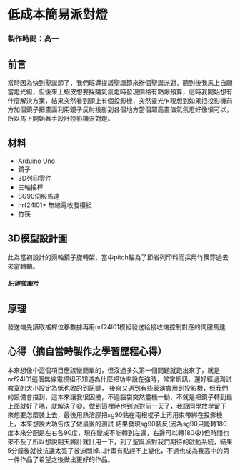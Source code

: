 低成本簡易派對燈
===
### 製作時間：高一
## 前言
當時因為快到聖誕節了，我們班導提議聖誕節來辦個聖誕派對，聽到後我馬上自願當燈光組，但後來上蝦皮想要採購氣氛燈時發現價格有點爆預算，這時我開始想有什麼解決方案，結果突然看到頭上有個投影機，突然靈光乍現想到如果把投影機前方加個鏡子把畫面利用鏡子反射投影到各個地方當個超高畫值氣氛燈好像很可以，所以馬上開始著手設計投影機派對燈。
## 材料
* Arduino Uno
* 鏡子
* 3D列印零件
* 三軸搖桿
* SG90伺服馬達
* nrf24l01+ 無線電收發模組
* 竹筷
## 3D模型設計圖
此為當初設計的兩軸鏡子旋轉架，當中pitch軸為了節省列印料而採用竹筷穿過去來當轉軸。
##### 記得放圖片
## 原理
發送端先讀取搖桿位移數據再用nrf24l01模組發送給接收端控制對應的伺服馬達
## 心得（摘自當時製作之學習歷程心得）
本來想像中這個項目應該蠻簡單的，但沒過多久第一個問題就跑出來了，就是nrf24l01這個無線電模組不知道為什麼把功率設在強時，常常斷訊，還好經過測試教室的大小設定為低也收的到訊號，
後來又遇到有些表演會用到投影機，但我們的設備會擋到，這本來讓我很困擾，不過腦袋突然靈機一動，不就是把鏡子轉到最上面就好了嗎，就解決了😅。做到這裡時也到派對前一天了，我跟同學放學留下來想要怎麼裝上去，最後用熱溶膠把sg90黏在兩根棍子上再用束帶綁在投影機上，本來想說大功告成了做最後的測試
結果發現sg90裝反(因為sg90只能轉180度本來分配是左右各90度，現在變成不能轉到左邊，右邊可以轉180😭)但時間也來不及了所以想說明天將計就計用一下，到了聖誕派對我們期待的啟動系統，結果5分鐘後就被抗議太亮了被迫關掉...計畫有點趕不上變化，不過也成為我高中的第一件作品了希望之後做出更好的作品。